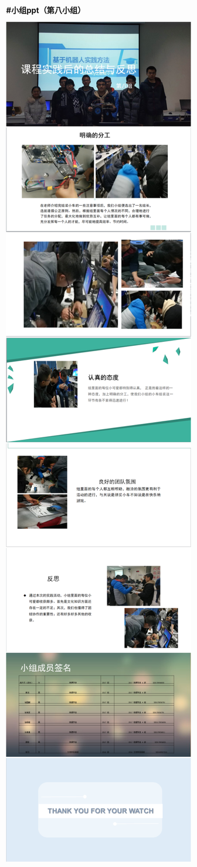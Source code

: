#小组ppt（第八小组）
---

![](picture/ppt/01.png)  
![](picture/ppt/02.png)  
![](picture/ppt/03.png)  
![](picture/ppt/04.png)  
![](picture/ppt/05.png)  
![](picture/ppt/06.png)  
![](picture/ppt/07.png)  
![](picture/ppt/08.png)  



